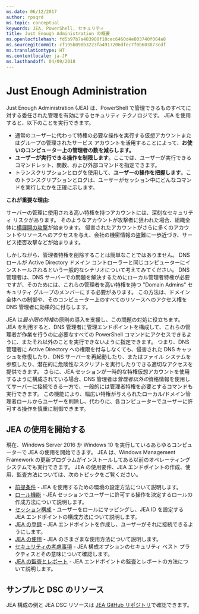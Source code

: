 ```yaml
---
ms.date: 06/12/2017
author: rpsqrd
ms.topic: conceptual
keywords: JEA, PowerShell, セキュリティ
title: Just Enough Administration の概要
ms.openlocfilehash: fd5b97b7a483908f10cec6460d4e803740f064a8
ms.sourcegitcommit: cf195b090b3223fa4917206dfec7f0b603873cdf
ms.translationtype: HT
ms.contentlocale: ja-JP
ms.lasthandoff: 04/09/2018
---
```

# <a name="just-enough-administration"></a>Just Enough Administration

Just Enough Administration (JEA) は、PowerShell で管理できるものすべてに対する委任された管理を有効にするセキュリティ テクノロジです。
JEA を使用すると、以下のことを実行できます。

- 通常のユーザーに代わって特権の必要な操作を実行する仮想アカウントまたはグループの管理されたサービス アカウントを活用することによって、**お使いのコンピューター上の管理者の数を減らします。**
- **ユーザーが実行できる操作を制限します**。ここでは、ユーザーが実行できるコマンドレット、関数、および外部コマンドを指定できます。
- トランスクリプションとログを使用して、**ユーザーの操作を把握します**。このトランスクリプションとログは、ユーザーがセッション中にどんなコマンドを実行したかを正確に示します。

**これが重要な理由:**

サーバーの管理に使用される高い特権を持つアカウントには、深刻なセキュリティ リスクがあります。
そのようなアカウントが攻撃者に狙われた場合、組織全体に[横展開の攻撃](http://aka.ms/pth)が始まります。
侵害されたアカウントがさらに多くのアカウントやリソースへのアクセスを与え、会社の機密情報の盗難に一歩近づき、サービス拒否攻撃などが始まります。

しかしながら、管理者特権を削除することは簡単なことではありません。
DNS ロールが Active Directory ドメイン コントローラーと同じコンピューターにインストールされるという一般的なシナリオについて考えてみてください。
DNS 管理者は、DNS サーバーでの問題を解決するためにローカル管理者特権が必要ですが、そのためには、これらの管理者を高い特権を持つ "Domain Admins" セキュリティ グループのメンバーにする必要があります。
この方法は、ドメイン全体への制御や、そのコンピューター上のすべてのリソースへのアクセス権を DNS 管理者に効果的に付与します。

JEA は*最小限の特権*の原則の導入を支援し、この問題の対処に役立ちます。
JEA を利用すると、DNS 管理者に管理エンドポイントを構成して、これらの管理者が作業を行うのに必要なすべての PowerShell コマンドにアクセスできるように、またそれ以外のことを実行できないように指定できます。
つまり、DNS 管理者に Active Directory への権限を付与しなくても、侵害された DNS キャッシュを修復したり、DNS サーバーを再起動したり、またはファイル システムを参照したり、潜在的に危険性なスクリプトを実行したりできる適切なアクセスを提供できます。
さらに、JEA セッションが一時的な特権仮想アカウントを使用するように構成されている場合、DNS 管理者は*管理者以外の*資格情報を使用してサーバーに接続できる一方で、一般的には管理者特権を必要とするコマンドも実行できます。
この機能により、幅広い特権が与えられたローカル/ドメイン管理者ロールからユーザーを削除し、代わりに、各コンピューターでユーザーに許可する操作を慎重に制御できます。

## <a name="get-started-with-jea"></a>JEA の使用を開始する

現在、Windows Server 2016 か Windows 10 を実行しているあらゆるコンピューターで JEA の使用を開始できます。
JEA は、Windows Management Framework の更新プログラムがインストールしてある以前のオペレーティング システムでも実行できます。
JEA の使用要件、JEA エンドポイントの作成、使用、監査方法については、次のトピックをご覧ください。

- [前提条件](prerequisites.md) - JEA を使用するための環境の設定方法について説明します。
- [ロール機能](role-capabilities.md) - JEA セッションでユーザーに許可する操作を決定するロールの作成方法について説明します。
- [セッション構成](session-configurations.md) - ユーザーをロールにマッピングし、JEA ID を設定する JEA エンドポイントの構成方法について説明します。
- [JEA の登録](register-jea.md) - JEA エンドポイントを作成し、ユーザーがそれに接続できるようにします。
- [JEA の使用](using-jea.md) - JEA のさまざまな使用方法について説明します。
- [セキュリティの考慮事項](security-considerations.md) - JEA 構成オプションのセキュリティ ベスト プラクティスとその意味について確認します。
- [JEA の監査とレポート](audit-and-report.md) - JEA エンドポイントの監査とレポートの方法について説明します。

## <a name="samples-and-dsc-resource"></a>サンプルと DSC のリソース

JEA 構成の例と JEA DSC リソースは [JEA GitHub リポジトリ](https://github.com/PowerShell/JEA)で確認できます。